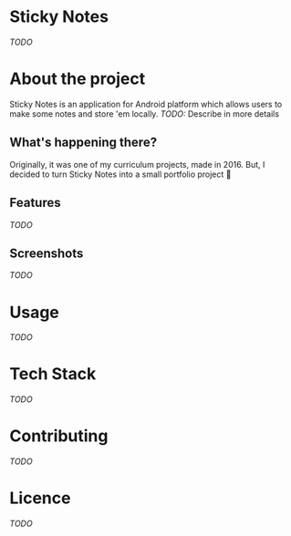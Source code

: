 # Sticky Notes

_TODO_

# About the project

Sticky Notes is an application for Android platform which allows users to make some notes and store 'em locally. _TODO:_ Describe in more details

## What's happening there?

Originally, it was one of my curriculum projects, made in 2016. 
But, I decided to turn Sticky Notes into a small portfolio project 🙂

## Features

_TODO_

## Screenshots

_TODO_

# Usage

_TODO_

# Tech Stack

_TODO_

# Contributing

_TODO_

# Licence

_TODO_
